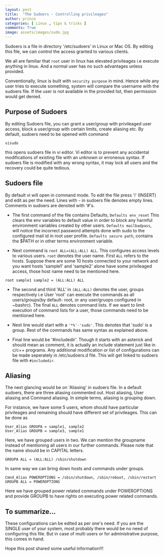 ```yaml
---
layout: post
title:  "The Sudoers - Controlling privileages"
author: prince
categories: [ Linux , tips & tricks ]
comments: True
image: assets/images/sudo.jpg
---
```


Sudoers is a file in directory '/etc/sudoers' in Linux or Mac OS. By editing this file, we can control the access granted to various clients.

We all are familiar that `root` user in linux has elevated privileages i.e execute anything in linux. And a normal user has no such advantages unless provided.

Conventionally, linux is built with `security purpose` in mind. Hence while any user tries to execute something, system will compare the username with the sudoers file. If the user is not available in the provided list, then permission would get denied.

## Purpose of Sudoers

By editing Sudoers file, you can grant a user/group with privileaged user access, block a user/group with certain limits, create aliasing etc.
By default, sudoers need to be opened with command 
```shell 
visudo
``` 
this opens sudoers file in vi editor. Vi editor is to prevent any accidental modifications of existing file with an unknown or erroneous syntax. If sudoers file is modified with any wrong syntax, it may lock all users and the recovery could be quite tedious.

## Sudoers file

By default vi will open in command mode. To edit the file press 'i' (INSERT) and edit as per the need. Lines with `~` in sudoers file denotes empty lines. Comments in sudoers are denoted with '#'s. 

* The first command of the file contains Defaults,
`Defaults env_reset` This clears the env variables to default value in order to block any harmful environment variables created by other users. 
`Defaults mailbadpass`, will notice the incorrect password attempts done with sudo to the configured mail id in root user profile. 
`Defaults secure path`, contains the $PATH or in other terms environment variable. 

* Next command is `root ALL=(ALL:ALL) ALL`. This configures access levels to various users.
`root` denotes the user name. First `ALL` refers to the hosts. Suppose there are some 10 hosts connected to your network and you want hosts 'sample1' and 'sample2' alone have some privileaged access, those host name need to be mentioned here. 

```shell
root sample1 sample2 = (ALL:ALL) ALL
```

* The second and third 'ALL' in `(ALL:ALL)` denotes the user, groups respectively i.e User 'root' can execute the commands as all users/groups(by default- root, or any user/gruops configured in ~bashrc). The final `ALL` denotes command lists. If we want to limit execution of command lists for a user, those commands need to be mentioned here.

* Next line would start with a `'*%'-'sudo'`. This denotes that 'sudo' is a group. Rest of the commands has same syntax as explained above.

* Final line would be '#includedir'. Though it starts with an asterick and should mean as comment, it is actually an include statement just like in c/c++ programs. Any additional modification or list of configurations can be made seperately in /etc/sudoers.d file. This will get linked to sudoers file with `#includedir`.

## Aliasing

The next glancing would be on 'Aliasing' in sudoers file. In a default sudoers, there are three aliasing commented out. Host aliasing, User aliasing and Command aliasing. In simple terms, aliasing is grouping down.

For instance, we have some 5 users, whom should have particular privileages and remaining should have different set of privileages. 
This can be done as 
```shell
User_Alias GROUPA = sample1, sample2
User_Alias GROUPB = sample3, sample1
```
Here, we have grouped users in two. We can mention the groupname instead of mentioning all users in our further commands. Please note that the name should be in CAPITAL letters.

```shell
GROUPA ALL = (ALL:ALL) /sbin/shutdown
```
In same way we can bring down hosts and commands under groups.

```shell
Cmnd_Alias POWEROPTIONS = /sbin/shutdown, /sbin/reboot, /sbin/restart
GROUPB ALL = POWEROPTIONS
```
Here we have grouped power related commands under POWEROPTIONS and provide GROUPB to have rights on executing power related commands.

## To summarize...

These configurations can be edited as per one's need. If you are the SINGLE user of your system, most probably there would be no need of configuring this file. But in case of multi users or for administrative purpose, this comes in hand.

Hope this post shared some useful information!!!